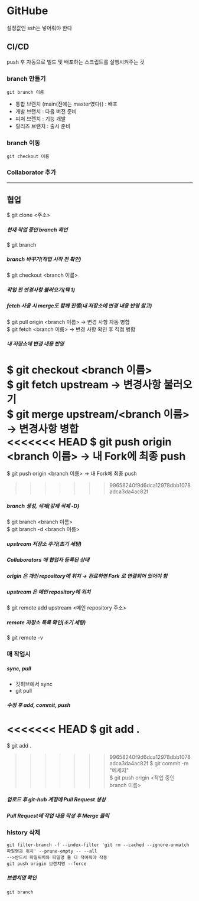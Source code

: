 # GitHube
설정값인 ssh는 넣어줘야 한다
## CI/CD
push 후 자동으로 빌드 및 배포하는 스크립트를 실행시켜주는 것
### branch 만들기
    git branch 이름
- 통합 브랜치 (main(전에는 master였다)) : 배포
- 개발 브랜치 : 다음 버전 준비
- 피쳐 브랜치 : 기능 개발
- 릴리즈 브랜치 : 출시 준비

### branch 이동

    git checkout 이름

### Collaborator 추가

---
## 협업
$ git clone <주소>

##### 현재 작업 중인 branch 확인
$ git branch

##### branch 바꾸기(작업 시작 전 확인)
$ git checkout <branch 이름>

##### 작업 전 변경사항 불러오기(택 1)
##### fetch 사용 시 merge도 함께 진행(내 저장소에 변경 내용 반영 참고)
$ git pull origin <branch 이름> → 변경 사항 자동 병합<br/>
$ git fetch <branch 이름> → 변경 사항 확인 후 직접 병합

##### 내 저장소에 변경 내용 반영
$ git checkout <branch 이름><br/>
$ git fetch upstream → 변경사항 불러오기<br/>
$ git merge upstream/<branch 이름> → 변경사항 병합<br/>
<<<<<<< HEAD
$ git push origin <branch 이름> → 내 Fork에 최종 push
=======
$ git push origin <branch 이름> → 내 Fork에 최종 push<br/>
>>>>>>> 99658240f9d6dca12978dbb1078adca3da4ac82f

##### branch 생성, 삭제(강제 삭제 -D)
$ git branch <branch 이름><br/>
$ git branch -d <branch 이름>

##### upstream 저장소 추가(초기 세팅)
##### Collaborators 에 협업자 등록된 상태
##### origin 은 개인 repository에 위치 → 완료하면 Fork 로 연결되어 있어야 함
##### upstream 은 메인 repository에 위치
$ git remote add upstream <메인 repository 주소>

##### remote 저장소 목록 확인(초기 세팅)
$ git remote -v


### 매 작업시
##### sync, pull
- 깃허브에서 sync
- git pull

##### 수정 후 add, commit, push
<<<<<<< HEAD
$ git add .<br/>
=======
$ git add . <br/>
>>>>>>> 99658240f9d6dca12978dbb1078adca3da4ac82f
$ git commit -m "메세지"<br/>
$ git push origin <작업 중인 branch 이름><br/>

##### 업로드 후 git-hub 계정에 Pull Request 생성
##### Pull Request에 작업 내용 작성 후 Merge 클릭





### history 삭제
    git filter-branch -f --index-filter 'git rm --cached --ignore-unmatch 파일명과 위치' --prune-empty -- --all
    -->반드시 파일위치와 파일명 둘 다 적어줘야 작동
    git push origin 브랜치명 --force
##### 브랜치명 확인
    git branch
